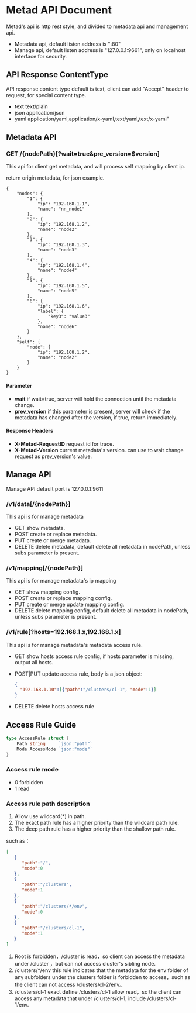 # Metad API Document

Metad's api is http rest style, and divided to metadata api and management api.

* Metadata api, default listen address is ":80"
* Manage api, default listen address is "127.0.0.1:9661", only on localhost interface for security.

## API Response ContentType

API response content type default is text, client can add "Accept" header to request, for special content type.

* text text/plain
* json application/json
* yaml application/yaml,application/x-yaml,text/yaml,text/x-yaml"

## Metadata API

### GET /{nodePath}[?wait=true&pre_version=$version]

This api for client get metadata, and will process self mapping by client ip.

return origin metadata, for json example.

```
{
	"nodes": {
		"1": {
			"ip": "192.168.1.1",
			"name": "nn_node1"
		},
		"2": {
			"ip": "192.168.1.2",
			"name": "node2"
		},
		"3": {
			"ip": "192.168.1.3",
			"name": "node3"
		},
		"4": {
			"ip": "192.168.1.4",
			"name": "node4"
		},
		"5": {
			"ip": "192.168.1.5",
			"name": "node5"
		},
		"6": {
			"ip": "192.168.1.6",
			"label": {
				"key3": "value3"
			},
			"name": "node6"
		}
	},
	"self": {
		"node": {
			"ip": "192.168.1.2",
			"name": "node2"
		}
	}
}
```

#### Parameter

* **wait** if wait=true, server will hold the connection until the metadata change.
* **prev_version** if this parameter is present, server will check if the metadata has changed after the version, if true, return immediately.

#### Response Headers

* **X-Metad-RequestID** request id for trace.
* **X-Metad-Version** current metadata's version. can use to wait change request as prev_version's value.

## Manage API

Manage API default port is 127.0.0.1:9611

### /v1/data[/{nodePath}] 

This api is for manage metadata

* GET show metadata.
* POST create or replace metadata. 
* PUT create or merge metadata.
* DELETE delete metadata, default delete all metadata in nodePath, unless subs parameter is present.
    
### /v1/mapping[/{nodePath}] 

This api is for manage metadata's ip mapping

* GET show mapping config.
* POST create or replace mapping config. 
* PUT create or merge update mapping config.
* DELETE delete mapping config, default delete all metadata in nodePath, unless subs parameter is present.

### /v1/rule[?hosts=192.168.1.x,192.168.1.x]

This api is for manage metadata's metadata access rule.

* GET show hosts access rule config, if hosts parameter is missing, output all hosts.
* POST|PUT update access rule, body is a json object:

    ```json
    {
      "192.168.1.10":[{"path":"/clusters/cl-1", "mode":1}]
    }
    ```

* DELETE delete hosts access rule

## Access Rule Guide

```go
type AccessRule struct {
	Path string     `json:"path"`
	Mode AccessMode `json:"mode"`
}
```

### Access rule mode
*  0 forbidden
*  1 read

### Access rule path description

1. Allow use wildcard(*) in path.
2. The exact path rule has a higher priority than the wildcard path rule.
3. The deep path rule has a higher priority than the shallow path rule.

such as：

```json
[
   {
      "path":"/",
      "mode":0
   },
   {
      "path":"/clusters",
      "mode":1
   },
   {
      "path":"/clusters/*/env",
      "mode":0
   },
   {
      "path":"/clusters/cl-1",
      "mode":1
   }
]
```

1. Root is forbidden，/cluster is read，so client can access the metadata under /cluster ，but can not access cluster's sibling node.
2. /clusters/*/env this rule indicates that the metadata for the env folder of any subfolders under the clusters folder is forbidden to access，such as the client can not access /clusters/cl-2/env。
3. /clusters/cl-1 exact define /clusters/cl-1 allow read，so the client can access any metadata that under /clusters/cl-1, include /clusters/cl-1/env.

